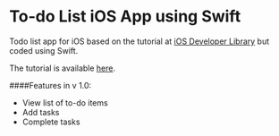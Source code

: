 To-do List iOS App using Swift
=============================

Todo list app for iOS based on the tutorial at <a href="https://developer.apple.com/library/prerelease/ios/referencelibrary/GettingStarted/RoadMapiOS">iOS Developer Library</a> but coded using Swift.

The tutorial is available <a href="http://shivanarrthine.com/developing-a-to-do-app-for-ios-using-swift/">here</a>.

####Features in v 1.0:
- View list of to-do items
- Add tasks
- Complete tasks
